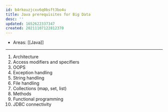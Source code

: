 ```yaml
---
id: b4rkouzjcxv6q0bsft3bo4u
title: Java prerequisites for Big Data
desc: ''
updated: 1652622337347
created: 20211107122812370
---
```


- Areas: [[Java]]

---

1.  Architecture
2.  Access modifiers and specifiers
3.  OOPS
4.  Exception handling
5.  String handling
6.  File handling
7.  Collections (map, set, list)
8.  Methods
9.  Functional programming
10. JDBC connectivity
